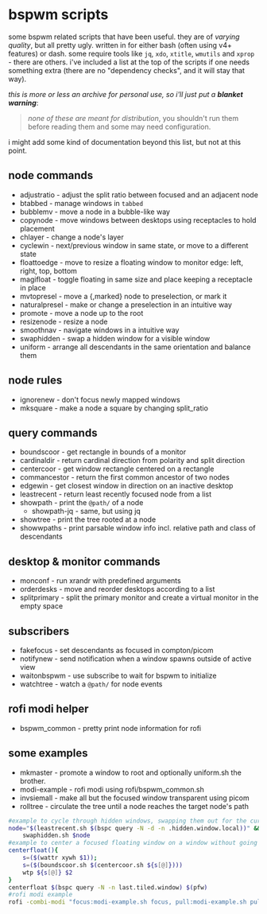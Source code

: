 bspwm scripts
=============

some bspwm related scripts that have been useful. they are of _varying quality_, but all pretty ugly. written in for either bash (often using v4+ features) or dash.
some require tools like `jq`, `xdo`, `xtitle`, `wmutils` and `xprop` - there are others. i've included a list at the top of the scripts if one needs something extra (there are no "dependency checks", and it will stay that way).

_this is more or less an archive for personal use, so i'll just put a **blanket warning**_:
>_none of these are meant for distribution_, you shouldn't run them before reading them and some may need configuration.

i might add some kind of documentation beyond this list, but not at this point.

node commands
-------------

* adjustratio   - adjust the split ratio between focused and an adjacent node
* btabbed       - manage windows in `tabbed`
* bubblemv      - move a node in a bubble-like way
* copynode      - move windows between desktops using receptacles to hold placement
* chlayer       - change a node's layer
* cyclewin      - next/previous window in same state, or move to a different state
* floattoedge   - move to resize a floating window to monitor edge: left, right, top, bottom
* magifloat     - toggle floating in same size and place keeping a receptacle in place
* mvtopresel    - move a {,marked} node to preselection, or mark it
* naturalpresel - make or change a preselection in an intuitive way
* promote       - move a node up to the root
* resizenode    - resize a node
* smoothnav     - navigate windows in a intuitive way
* swaphidden    - swap a hidden window for a visible window
* uniform       - arrange all descendants in the same orientation and balance them

node rules
----------

* ignorenew     - don't focus newly mapped windows
* mksquare      - make a node a square by changing split_ratio

query commands 
-------------- 

* boundscoor    - get rectangle in bounds of a monitor
* cardinaldir   - return cardinal direction from polarity and split direction
* centercoor    - get window rectangle centered on a rectangle
* commancestor  - return the first common ancestor of two nodes
* edgewin       - get closest window in direction on an inactive desktop
* leastrecent   - return least recently focused node from a list
* showpath      - print the `@path/` of a node
  * showpath-jq - same, but using jq
* showtree      - print the tree rooted at a node
* showwpaths    - print parsable window info incl. relative path and class of descendants

desktop & monitor commands
--------------------------

* monconf       - run xrandr with predefined arguments
* orderdesks    - move and reorder desktops according to a list
* splitprimary  - split the primary monitor and create a virtual monitor in the empty space

subscribers
-----------

* fakefocus     - set descendants as focused in compton/picom
* notifynew     - send notification when a window spawns outside of active view
* waitonbspwm   - use subscribe to wait for bspwm to initialize
* watchtree     - watch a `@path/` for node events

rofi modi helper
----------------

* bspwm_common  - pretty print node information for rofi

some examples
-------------

* mkmaster      - promote a window to root and optionally uniform.sh the brother.
* modi-example  - rofi modi using rofi/bspwm_common.sh
* invsiemall    - make all but the focused window transparent using picom
* rolltree      - circulate the tree until a node reaches the target node's path


``` bash
#example to cycle through hidden windows, swapping them out for the current window
node="$(leastrecent.sh $(bspc query -N -d -n .hidden.window.local))" &&
    swaphidden.sh $node
#example to center a focused floating window on a window without going off monitor
centerfloat(){
    s=($(wattr xywh $1));
    s=($(boundscoor.sh $(centercoor.sh ${s[@]})))
    wtp ${s[@]} $2
}
centerfloat $(bspc query -N -n last.tiled.window) $(pfw)
#rofi modi example
rofi -combi-modi "focus:modi-example.sh focus, pull:modi-example.sh pull" -modi combi -show combi
```
